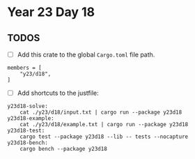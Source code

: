 # Year 23 Day 18

## TODOS

- [ ] Add this crate to the global `Cargo.toml` file path.

```
members = [
    "y23/d18",
]
```

- [ ] Add shortcuts to the justfile:

```
y23d18-solve:
    cat ./y23/d18/input.txt | cargo run --package y23d18
y23d18-example:
    cat ./y23/d18/example.txt | cargo run --package y23d18
y23d18-test:
    cargo test --package y23d18 --lib -- tests --nocapture
y23d18-bench:
    cargo bench --package y23d18
```